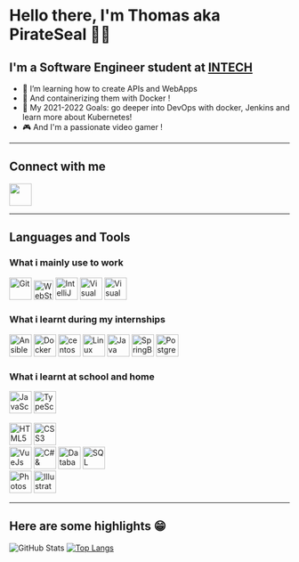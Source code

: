 # Hello there, I'm Thomas aka PirateSeal 👋🏻

## I'm a Software Engineer student at [INTECH][intech]

- 🌱 I’m learning how to create APIs and WebApps
- 🐋 And containerizing them with Docker !
- 🥅 My 2021-2022 Goals: go deeper into DevOps with docker, Jenkins and learn more about Kubernetes!
- 🎮 And I'm a passionate video gamer !

---

## Connect with me

[<img src="https://img.icons8.com/color/48/000000/linkedin.png" width="40px"/>][linkedin]

---

## Languages and Tools

### What i mainly use to work

[<img alt="Git" src="https://img.icons8.com/color/480/000000/git.png" width="40px"/>][git]
[<img alt="WebStorm" src="https://seeklogo.com/images/W/webstorm-logo-691E749F21-seeklogo.com.png" width="35px"/>][jetbrain]
[<img alt="IntelliJ" src="https://img.icons8.com/color/48/000000/intellij-idea.png" width="40px"/>][jetbrain]
[<img alt="Visual Studio Code" src="https://img.icons8.com/fluent/48/000000/visual-studio-code-2019.png" width="40px"/>][vscode]
[<img alt="Visual Studio" src="https://img.icons8.com/fluent/48/000000/visual-studio-2019.png" width="40px"/>][vs]

### What i learnt during my internships 

[<img alt="Ansible" src="https://img.icons8.com/color/48/000000/ansible.png" width="40px"/>][ansible]
[<img alt="Docker" src="https://img.icons8.com/color/480/000000/docker.png" width="40px"/>][docker]
[<img alt="centos" src="https://img.icons8.com/color/48/000000/centos.png" width="40px"/>][centos]
[<img alt="Linux" src="https://img.icons8.com/fluent/48/000000/console.png" width="40px"/>][linux]
[<img alt="Java" src="https://img.icons8.com/color/480/000000/java-coffee-cup-logo.png" width="40px"/>][java]
[<img alt="SpringBoot" src="https://img.icons8.com/color/48/000000/spring-logo.png" width="40px"/>][spring]
[<img alt="PostgreSQL" src="https://img.icons8.com/color/48/000000/postgreesql.png" width="40px"/>][postgressql]


### What i learnt at school and home

[<img alt="JavaScript" src="https://img.icons8.com/color/64/000000/javascript.png" width="40px"/>][node]
[<img alt="TypeScript" src="https://img.icons8.com/color/48/000000/typescript.png" width="40px"/>][node]

[<img alt="HTML5" src="https://img.icons8.com/color/480/000000/html-5.png" width="40px"/>][html]
[<img alt="CSS3" src="https://img.icons8.com/color/48/000000/css3.png" width="40px"/>][css]
<br>
[<img alt="VueJs" src="https://img.icons8.com/color/48/000000/vue-js.png" width="40px"/>][vue]
[<img alt="C# & ASP.NET" src="https://img.icons8.com/color/500/000000/c-sharp-logo.png" width="40px"/>][c#]
[<img alt="Database architecture" src="https://img.icons8.com/fluent/96/000000/database.png" width="40px"/>][sql]
[<img alt="SQL Server" src="https://img.icons8.com/color/480/000000/microsoft-sql-server.png" width="40px"/>][sql-server]
<br>
[<img alt="Photoshop" src="https://img.icons8.com/color/48/000000/adobe-photoshop.png" width="40px"/>][adobe]
[<img alt="Illustrator" src="https://img.icons8.com/color/48/000000/adobe-illustrator.png" width="40px"/>][adobe]

---

## Here are some highlights 😁

![GitHub Stats](https://github-readme-stats.vercel.app/api?username=PirateSeal&show_icons=true&theme=dracula&hide_border=true&count_private=true&hide=prs,issues,contribs "PirateSeal's Github Stats")
[![Top Langs](https://github-readme-stats.vercel.app/api/top-langs/?username=PirateSeal&layout=compact&hide_border=true&theme=dracula)](https://github.com/anuraghazra/github-readme-stats)

[intech]: https://www.intechinfo.fr
[linkedin]: https://www.linkedin.com/in/tcousin-pseal/

[vscode]: https://code.visualstudio.com
[centos]: https://www.centos.org/
[ansible]: https://www.ansible.com/
[vs]: https://visualstudio.microsoft.com
[jetbrain]: https://www.jetbrains.com
[git]: https://git-scm.com
[node]: https://nodejs.org/en/
[html]: https://en.wikipedia.org/wiki/HTML
[css]: https://en.wikipedia.org/wiki/Cascading_Style_Sheets
[vue]: https://vuejs.org
[c#]: https://dotnet.microsoft.com/apps/aspnet
[sql]: https://en.wikipedia.org/wiki/SQL
[sql-server]: https://www.microsoft.com/en-us/sql-server/sql-server-downloads
[adobe]: https://www.adobe.com
[docker]: https://www.docker.com
[linux]: https://www.linux.org
[java]: https://www.java.com
[spring]: https://spring.io
[postgressql]: https://www.postgresql.org/
